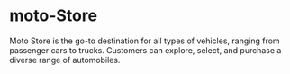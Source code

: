 # moto-Store
Moto Store is the go-to destination for all types of vehicles, ranging from passenger cars to trucks. Customers can explore, select, and purchase a diverse range of automobiles.
